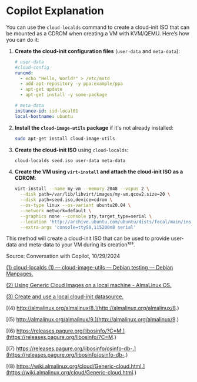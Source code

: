 # Copilot Explanation
You can use the `cloud-localds` command to create a cloud-init ISO that can be mounted as a CDROM when creating a VM with KVM/QEMU. Here’s how you can do it:

1. **Create the cloud-init configuration files** (`user-data` and `meta-data`):
   ```yaml
   # user-data
   #cloud-config
   runcmd:
     - echo "Hello, World!" > /etc/motd
     - add-apt-repository -y ppa:example/ppa
     - apt-get update
     - apt-get install -y some-package
   ```

   ```yaml
   # meta-data
   instance-id: iid-local01
   local-hostname: ubuntu
   ```

2. **Install the `cloud-image-utils` package** if it's not already installed:
   ```bash
   sudo apt-get install cloud-image-utils
   ```

3. **Create the cloud-init ISO** using `cloud-localds`:
   ```bash
   cloud-localds seed.iso user-data meta-data
   ```

4. **Create the VM using `virt-install` and attach the cloud-init ISO as a CDROM**:
   ```bash
   virt-install --name my-vm --memory 2048 --vcpus 2 \
     --disk path=/var/lib/libvirt/images/my-vm.qcow2,size=20 \
     --disk path=seed.iso,device=cdrom \
     --os-type linux --os-variant ubuntu20.04 \
     --network network=default \
     --graphics none --console pty,target_type=serial \
     --location 'http://archive.ubuntu.com/ubuntu/dists/focal/main/installer-amd64/' \
     --extra-args 'console=ttyS0,115200n8 serial'
   ```

This method will create a cloud-init ISO that can be used to provide user-data and meta-data to your VM during its creation¹²³.

Source: Conversation with Copilot, 10/29/2024

[(1) cloud-localds (1) — cloud-image-utils — Debian testing — Debian Manpages.](https://manpages.debian.org/testing/cloud-image-utils/cloud-localds.1.en.html.)

[(2) Using Generic Cloud Images on a local machine - AlmaLinux OS.](https://wiki.almalinux.org/cloud/Generic-cloud-on-local.html.)

[(3) Create and use a local cloud-init datasource.](https://documentation.ubuntu.com/public-images/en/latest/public-images-how-to/use-local-cloud-init-ds/.)

[(4) http://almalinux.org/almalinux/8.](http://almalinux.org/almalinux/8.)

[(5) http://almalinux.org/almalinux/9.](http://almalinux.org/almalinux/9.)

[(6) https://releases.pagure.org/libosinfo/?C=M.](https://releases.pagure.org/libosinfo/?C=M.)

[(7) https://releases.pagure.org/libosinfo/osinfo-db-.](https://releases.pagure.org/libosinfo/osinfo-db-.)

[(8) https://wiki.almalinux.org/cloud/Generic-cloud.html.](https://wiki.almalinux.org/cloud/Generic-cloud.html.)